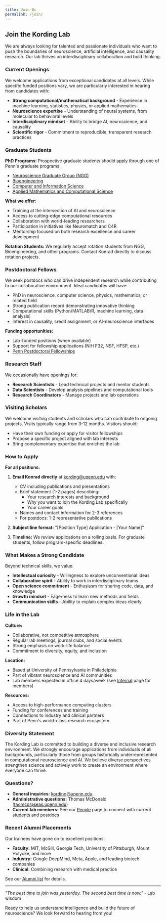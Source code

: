 ```yaml
---
title: Join Us
permalink: /join/
---
```


## Join the Kording Lab

We are always looking for talented and passionate individuals who want to push the boundaries of neuroscience, artificial intelligence, and causality research. Our lab thrives on interdisciplinary collaboration and bold thinking.

### Current Openings

We welcome applications from exceptional candidates at all levels. While specific funded positions vary, we are particularly interested in hearing from candidates with:

- **Strong computational/mathematical background** - Experience in machine learning, statistics, physics, or applied mathematics
- **Neuroscience expertise** - Understanding of neural systems, from molecular to behavioral levels
- **Interdisciplinary mindset** - Ability to bridge AI, neuroscience, and causality
- **Scientific rigor** - Commitment to reproducible, transparent research practices

### Graduate Students

**PhD Programs:** Prospective graduate students should apply through one of Penn's graduate programs:
- [Neuroscience Graduate Group (NGG)](https://www.med.upenn.edu/ngg/)
- [Bioengineering](https://be.seas.upenn.edu/doctoral/)
- [Computer and Information Science](https://www.cis.upenn.edu/graduate/program-offerings/phd/)
- [Applied Mathematics and Computational Science](https://www.amcs.upenn.edu/)

**What we offer:**
- Training at the intersection of AI and neuroscience
- Access to cutting-edge computational resources
- Collaboration with world-leading researchers
- Participation in initiatives like Neuromatch and C4R
- Mentorship focused on both research excellence and career development

**Rotation Students:** We regularly accept rotation students from NGG, Bioengineering, and other programs. Contact Konrad directly to discuss rotation projects.

### Postdoctoral Fellows

We seek postdocs who can drive independent research while contributing to our collaborative environment. Ideal candidates will have:
- PhD in neuroscience, computer science, physics, mathematics, or related field
- Strong publication record demonstrating innovative thinking
- Computational skills (Python/MATLAB/R, machine learning, data analysis)
- Interest in causality, credit assignment, or AI-neuroscience interfaces

**Funding opportunities:**
- Lab-funded positions (when available)
- Support for fellowship applications (NIH F32, NSF, HFSP, etc.)
- [Penn Postdoctoral Fellowships](https://postdocs.upenn.edu/penn-postdoctoral-opportunities)

### Research Staff

We occasionally have openings for:
- **Research Scientists** - Lead technical projects and mentor students
- **Data Scientists** - Develop analysis pipelines and computational tools
- **Research Coordinators** - Manage projects and lab operations

### Visiting Scholars

We welcome visiting students and scholars who can contribute to ongoing projects. Visits typically range from 3-12 months. Visitors should:
- Have their own funding or apply for visitor fellowships
- Propose a specific project aligned with lab interests
- Bring complementary expertise that enriches the lab

### How to Apply

**For all positions:**

1. **Email Konrad directly** at kording@upenn.edu with:
   - CV including publications and presentations
   - Brief statement (1-2 pages) describing:
     - Your research interests and background
     - Why you want to join the Kording Lab specifically
     - Your career goals
   - Names and contact information for 2-3 references
   - For postdocs: 1-2 representative publications

2. **Subject line format:** "[Position Type] Application - [Your Name]"

3. **Timeline:** We review applications on a rolling basis. For graduate students, follow program-specific deadlines.

### What Makes a Strong Candidate

Beyond technical skills, we value:
- **Intellectual curiosity** - Willingness to explore unconventional ideas
- **Collaborative spirit** - Ability to work in interdisciplinary teams
- **Open science commitment** - Enthusiasm for sharing code, data, and knowledge
- **Growth mindset** - Eagerness to learn new methods and fields
- **Communication skills** - Ability to explain complex ideas clearly

### Life in the Lab

**Culture:**
- Collaborative, not competitive atmosphere
- Regular lab meetings, journal clubs, and social events
- Strong emphasis on work-life balance
- Commitment to diversity, equity, and inclusion

**Location:**
- Based at University of Pennsylvania in Philadelphia
- Part of vibrant neuroscience and AI communities
- Lab members expected in office 4 days/week (see [Internal](/internal) page for members)

**Resources:**
- Access to high-performance computing clusters
- Funding for conferences and training
- Connections to industry and clinical partners
- Part of Penn's world-class research ecosystem

### Diversity Statement

The Kording Lab is committed to building a diverse and inclusive research environment. We strongly encourage applications from individuals of all backgrounds, particularly those from groups historically underrepresented in computational neuroscience and AI. We believe diverse perspectives strengthen science and actively work to create an environment where everyone can thrive.

### Questions?

- **General inquiries:** kording@upenn.edu
- **Administrative questions:** Thomas McDonald (taomcd@seas.upenn.edu)
- **Current lab members:** See our [People](/people) page to connect with current students and postdocs

### Recent Alumni Placements

Our trainees have gone on to excellent positions:
- **Faculty:** MIT, McGill, Georgia Tech, University of Pittsburgh, Mount Holyoke, and more
- **Industry:** Google DeepMind, Meta, Apple, and leading biotech companies
- **Clinical:** Combining research with medical practice

See our [Alumni list](/people#alumni) for details.

---

*"The best time to join was yesterday. The second best time is now."* - Lab wisdom

Ready to help us understand intelligence and build the future of neuroscience? We look forward to hearing from you!